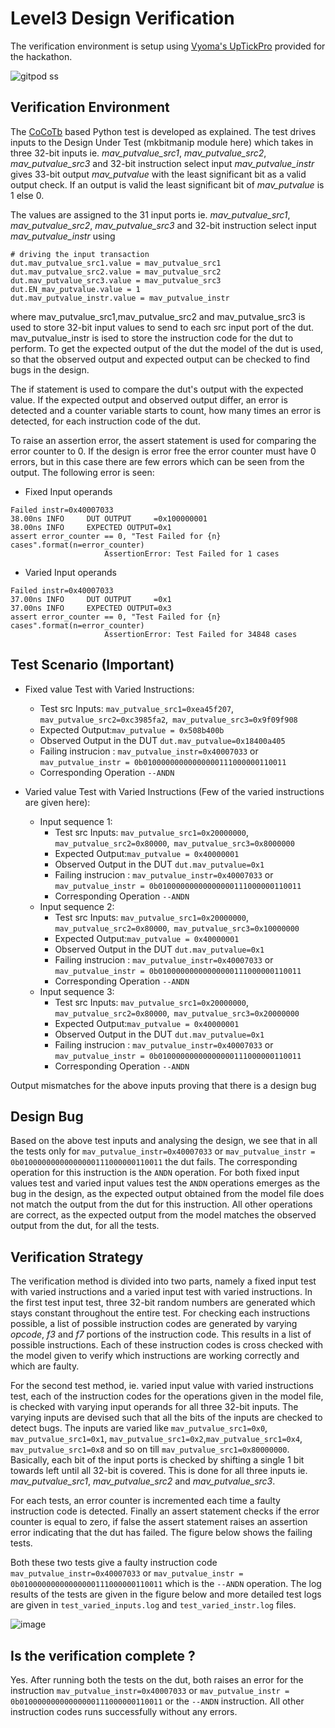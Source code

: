 # Level3 Design Verification

The verification environment is setup using [Vyoma's UpTickPro](https://vyomasystems.com) provided for the hackathon.

![gitpod ss](https://user-images.githubusercontent.com/110148281/181936152-339063ff-ddb9-439e-96a1-888baae0a9c8.png)

## Verification Environment

The [CoCoTb](https://www.cocotb.org/) based Python test is developed as explained. The test drives inputs to the Design Under Test (mkbitmanip module here) which takes in three 32-bit inputs ie. *mav_putvalue_src1*, *mav_putvalue_src2*, *mav_putvalue_src3* and 32-bit instruction select input *mav_putvalue_instr* gives 33-bit output *mav_putvalue* with the least significant bit as a valid output check. If an output is valid the least significant bit of *mav_putvalue* is 1 else 0.

The values are assigned to the 31 input ports ie.  *mav_putvalue_src1*, *mav_putvalue_src2*, *mav_putvalue_src3* and 32-bit instruction select input *mav_putvalue_instr* using 
```
# driving the input transaction
dut.mav_putvalue_src1.value = mav_putvalue_src1
dut.mav_putvalue_src2.value = mav_putvalue_src2
dut.mav_putvalue_src3.value = mav_putvalue_src3
dut.EN_mav_putvalue.value = 1
dut.mav_putvalue_instr.value = mav_putvalue_instr
```
where mav_putvalue_src1,mav_putvalue_src2 and mav_putvalue_src3 is used to store 32-bit input values to send to each src input port of the dut.
mav_putvalue_instr is ised to store the instruction code for the dut to perform.
To get the expected output of the dut the model of the dut is used, so that the observed output and expected output can be checked to find bugs in the design.

The if statement is used to compare the dut's output with the expected value. If the expected output and observed output differ, an error is detected and a counter variable starts to count, how many times an error is detected, for each instruction code of the dut.

To raise an assertion error, the assert statement is used for comparing the error counter to 0.
If the design is error free the error counter must have 0 errors, but in this case there are few errors which can be seen from the output.
The following error is seen:
- Fixed Input operands
```
Failed instr=0x40007033
38.00ns INFO     DUT OUTPUT     =0x100000001
38.00ns INFO     EXPECTED OUTPUT=0x1
assert error_counter == 0, "Test Failed for {n} cases".format(n=error_counter)
                     AssertionError: Test Failed for 1 cases
```
- Varied Input operands
```
Failed instr=0x40007033
37.00ns INFO     DUT OUTPUT     =0x1
37.00ns INFO     EXPECTED OUTPUT=0x3
assert error_counter == 0, "Test Failed for {n} cases".format(n=error_counter)
                     AssertionError: Test Failed for 34848 cases
```
## Test Scenario **(Important)**
- Fixed value Test with Varied Instructions:
  - Test src Inputs: ``mav_putvalue_src1=0xea45f207``,  ``mav_putvalue_src2=0xc3985fa2``,`` mav_putvalue_src3=0x9f09f908``
  - Expected Output:``mav_putvalue = 0x508b400b`` 
  - Observed Output in the DUT ``dut.mav_putvalue=0x18400a405``
  - Failing instrucion : ``mav_putvalue_instr=0x40007033`` or ``mav_putvalue_instr = 0b01000000000000000111000000110011``
  - Corresponding Operation ``--ANDN``
 
- Varied value Test with Varied Instructions (Few of the varied instructions are given here):
  - Input sequence 1:
    - Test src Inputs: ``mav_putvalue_src1=0x20000000``,  ``mav_putvalue_src2=0x80000``,`` mav_putvalue_src3=0x8000000``
    - Expected Output:``mav_putvalue = 0x40000001`` 
    - Observed Output in the DUT ``dut.mav_putvalue=0x1``
    - Failing instrucion : ``mav_putvalue_instr=0x40007033`` or ``mav_putvalue_instr = 0b01000000000000000111000000110011``
    - Corresponding Operation ``--ANDN``
  - Input sequence 2:
    - Test src Inputs: ``mav_putvalue_src1=0x20000000``,  ``mav_putvalue_src2=0x80000``,`` mav_putvalue_src3=0x10000000``
    - Expected Output:``mav_putvalue = 0x40000001`` 
    - Observed Output in the DUT ``dut.mav_putvalue=0x1``
    - Failing instrucion : ``mav_putvalue_instr=0x40007033`` or ``mav_putvalue_instr = 0b01000000000000000111000000110011``
    - Corresponding Operation ``--ANDN``
  - Input sequence 3:
    - Test src Inputs: ``mav_putvalue_src1=0x20000000``,  ``mav_putvalue_src2=0x80000``,`` mav_putvalue_src3=0x20000000``
    - Expected Output:``mav_putvalue = 0x40000001`` 
    - Observed Output in the DUT ``dut.mav_putvalue=0x1``
    - Failing instrucion : ``mav_putvalue_instr=0x40007033`` or ``mav_putvalue_instr = 0b01000000000000000111000000110011``
    - Corresponding Operation ``--ANDN``


Output mismatches for the above inputs proving that there is a design bug

## Design Bug
Based on the above test inputs and analysing the design, we see that in all the tests only for  ``mav_putvalue_instr=0x40007033`` or ``mav_putvalue_instr = 0b01000000000000000111000000110011`` the dut fails. The corresponding operation for this instruction is the ``ANDN`` operation. For both fixed input values test and varied input values test the ``ANDN`` operations emerges as the bug in the design, as the expected output obtained from the model file does not match the output from the dut for this instruction.
All other operations are correct, as the expected output from the model matches the observed output from the dut, for all the tests.

## Verification Strategy
The verification method is divided into two parts, namely a fixed input test with varied instructions and a varied input test with varied instructions.
In the first test input test, three 32-bit random numbers are generated which stays constant throughout the entire test. For checking each instructions possible, a list of possible instruction codes are generated by varying *opcode*, *f3* and *f7* portions of the instruction code. This results in a list of possible instructions. Each of these instruction codes is cross checked with the model given to verify which instructions are working correctly and which are faulty.

For the second test method, ie. varied input value with varied instructions test, each of the instruction codes for the operations given in the model file, is checked with varying input operands for all three 32-bit inputs. The varying inputs are devised such that all the bits of the inputs are checked to detect bugs. The inputs are varied like ``mav_putvalue_src1=0x0``, ``mav_putvalue_src1=0x1``, ``mav_putvalue_src1=0x2``,``mav_putvalue_src1=0x4``, ``mav_putvalue_src1=0x8`` and so on till ``mav_putvalue_src1=0x80000000``. Basically, each bit of the input ports is checked by shifting a single 1 bit towards left until all 32-bit is covered. This is done for all three inputs ie. *mav_putvalue_src1*, *mav_putvalue_src2* and *mav_putvalue_src3*.

For each tests, an error counter is incremented each time a faulty instruction code is detected.
Finally an assert statement checks if the error counter is equal to zero, if false the assert statement raises an assertion error indicating that the dut has failed. The figure below shows the failing tests.

Both these two tests give a faulty instruction code  ``mav_putvalue_instr=0x40007033`` or ``mav_putvalue_instr = 0b01000000000000000111000000110011`` which is the ``--ANDN`` operation. 
The log results of the tests are given in the figure below and more detailed test logs are given in ``test_varied_inputs.log`` and ``test_varied_instr.log`` files.

![image](https://user-images.githubusercontent.com/110148281/181934455-2fd5a71a-5c49-4af6-9159-0dbd1a704d7c.png)


## Is the verification complete ?
Yes.
After running both the tests on the dut, both raises an error for the instruction ``mav_putvalue_instr=0x40007033`` or ``mav_putvalue_instr = 0b01000000000000000111000000110011`` or the ``--ANDN`` instruction.
All other instruction codes runs successfully without any errors.
